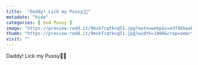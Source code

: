 ```yaml
---
title:  "Daddy! Lick my Pussy👅💦"
metadate: "hide"
categories: [ God Pussy ]
image: "https://preview.redd.it/9mskfcqtknq51.jpg?auto=webp&s=a3f46baab05a5b7aac8c45a95f01bf5dfefefd02"
thumb: "https://preview.redd.it/9mskfcqtknq51.jpg?width=1080&crop=smart&auto=webp&s=5c069c7bf4aa42895de776d91e11991eae2ae2c0"
visit: ""
---
```

Daddy! Lick my Pussy👅💦
